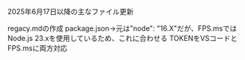 2025年6月17日以降の主なファイル更新

regacy.mdの作成
package.json->元は"node": "16.X"だが、FPS.msではNode.js 23.xを使用しているため、これに合わせる
TOKENをVSコードとFPS.msに両方対応